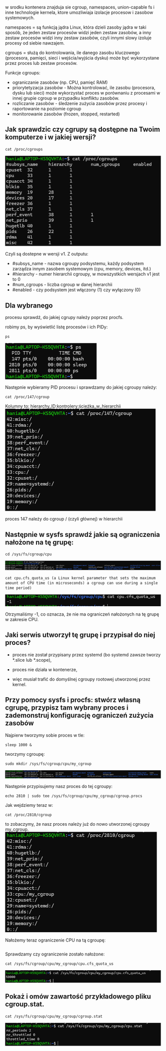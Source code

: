 w srodku kontenera znajduja sie cgroup, namespaces, union-capable fs i inne technologie kernela, ktore umozliwiaja izolacje procesow i zasobow systemowych.

namespaces = są funkcją jądra Linux, która dzieli zasoby jądra w taki sposób, że jeden zestaw procesów widzi jeden zestaw zasobów, a inny zestaw procesów widzi inny zestaw zasobów, czyli innymi slowy izoluje procesy od siebie nawzajem.

cgroups = służą do kontrolowania, ile danego zasobu kluczowego (procesora, pamięci, sieci i wejścia/wyjścia dysku) może być wykorzystane przez proces lub zestaw procesów.

Funkcje cgroups:
- ograniczanie zasobów (np. CPU, pamięć RAM)
- priorytetyzacja zasobów - Można kontrolować, ile zasobu (procesora, dysku lub sieci) może wykorzystać proces w porównaniu z procesami w innej grupie cgroup w przypadku konfliktu zasobów.
- rozliczanie zasobów - śledzenie zużycia zasobów przez procesy i raportowanie na poziomie cgroup
- monitorowanie zasobów (frozen, stopped, restarted)


## Jak sprawdzic czy cgrupy są dostępne na Twoim komputerze i w jakiej wersji?

```
cat /proc/cgroups
```

![alt text](image.png)

Czyli są dostepne w wersji v1.
Z outputu:
- #subsys_name - nazwa cgroupy podsystemu, każdy podsystem zarządza innym zasobem systemowym (cpu, memory, devices, itd.)
- #hierarchy - numer hierarchii cgroupy, w mowszystkich wersjach v1 jest to 0
- #num_cgroups - liczba cgroup w danej hierarchii
- #enabled - czy podsystem jest włączony (1) czy wyłączony (0)

## Dla wybranego
procesu sprawdź, do jakiej cgrupy należy poprzez procfs.

robimy ps, by wyświetlić listę procesów i ich PIDy:

```
ps
```

![alt text](image-5.png)

Następnie wybieramy PID procesu i sprawdzamy do jakiej cgroupy należy:

```
cat /proc/147/cgroup
```
Kolumny to: hierarchy_ID:kontrolery:ścieżka_w_hierarchii
![alt text](image-2.png)

proces 147 należy do cgroup / (czyli głównej) w hierarchii <kontroler>

## Następnie w sysfs sprawdź jakie są ograniczenia nałożone na tę grupę:

```
cd /sys/fs/cgroup/cpu
```

![alt text](image-3.png)

```
cat cpu.cfs_quota_us (a Linux kernel parameter that sets the maximum amount of CPU time (in microseconds) a cgroup can use during a single time period)
```
![alt text](image-4.png)

Otrzymaliśmy -1, co oznacza, że nie ma ograniczeń nałożonych na tę grupę w zakresie CPU.


## Jaki serwis utworzył tę grupę i przypisał do niej proces?
- proces nie został przypisany przez systemd (bo systemd zawsze tworzy *.slice lub *.scope),

- proces nie działa w kontenerze,

- więc musiał trafić do domyślnej cgroupy rootowej utworzonej przez kernel.

## Przy pomocy sysfs i procfs: stwórz własną cgrupę, przypisz tam wybrany proces i zademonstruj konfigurację ograniczeń zużycia zasobów

Najpierw tworzymy sobie proces w tle:

```
sleep 1000 &
```

tworzymy cgroupę:

```
sudo mkdir /sys/fs/cgroup/cpu/my_cgroup
```
![alt text](image-1.png)

Następnie przypisujemy nasz proces do tej cgroupy:

```
echo 2810 | sudo tee /sys/fs/cgroup/cpu/my_cgroup/cgroup.procs
```

Jak wejdziemy teraz w:
```
cat /proc/2810/cgroup
```
to zobaczymy, że nasz proces należy już do nowo utworzonej cgroupy my_cgroup.
![alt text](image-6.png)

Nałożemy teraz ograniczenie CPU na tą cgroupę:

```echo 50000 | sudo tee /sys/fs/cgroup/cpu/my_cgroup/cpu.cfs_quota_us
```
Sprawdzamy czy ograniczenie zostało nałożone:

```
cat /sys/fs/cgroup/cpu/my_cgroup/cpu.cfs_quota_us
```
![alt text](image-7.png)

## Pokaż i omów zawartość przykładowego pliku cgroup.stat.
```
cat /sys/fs/cgroup/cpu/my_cgroup/cgroup.stat
```

![alt text](image-8.png)